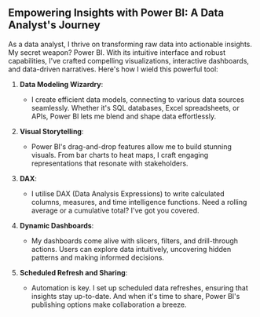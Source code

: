 ## **Empowering Insights with Power BI: A Data Analyst's Journey**

As a data analyst, I thrive on transforming raw data into actionable insights. My secret weapon? Power BI. With its intuitive interface and robust capabilities, I've crafted compelling visualizations, interactive dashboards, and data-driven narratives. Here's how I wield this powerful tool:

1. **Data Modeling Wizardry**:
   - I create efficient data models, connecting to various data sources seamlessly. Whether it's SQL databases, Excel spreadsheets, or APIs, Power BI lets me blend and shape data effortlessly.

2. **Visual Storytelling**:
   - Power BI's drag-and-drop features allow me to build stunning visuals. From bar charts to heat maps, I craft engaging representations that resonate with stakeholders.

3. **DAX**:
   - I utilise DAX (Data Analysis Expressions) to write calculated columns, measures, and time intelligence functions. Need a rolling average or a cumulative total? I've got you covered.

4. **Dynamic Dashboards**:
   - My dashboards come alive with slicers, filters, and drill-through actions. Users can explore data intuitively, uncovering hidden patterns and making informed decisions.

5. **Scheduled Refresh and Sharing**:
   - Automation is key. I set up scheduled data refreshes, ensuring that insights stay up-to-date. And when it's time to share, Power BI's publishing options make collaboration a breeze.
